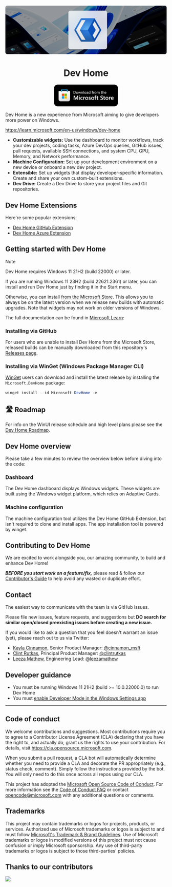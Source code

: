 <!-- TODO: Hero image here -->
![Hero Image](assets/hero.png)

<h1 align="center">
    Dev Home
</h1>
<p align="center">
  <a href="https://apps.microsoft.com/detail/9P3JFPWWDZRC?launch=true&mode=mini">
    <img src="assets/storeBadge.png" width="200" /></a>
</p>

Dev Home is a new experience from Microsoft aiming to give developers more power on Windows.

https://learn.microsoft.com/en-us/windows/dev-home

- **Customizable widgets:** Use the dashboard to monitor workflows, track your dev projects, coding tasks, Azure DevOps queries, GitHub issues, pull requests, available SSH connections, and system CPU, GPU, Memory, and Network performance.
- **Machine Configuration:** Set up your development environment on a new device or onboard a new dev project.
- **Extensible:** Set up widgets that display developer-specific information. Create and share your own custom-built extensions.
- **Dev Drive:** Create a Dev Drive to store your project files and Git repositories.

## Dev Home Extensions

Here're some popular extensions:

- [Dev Home GitHub Extension](https://github.com/microsoft/devhomegithubextension)
- [Dev Home Azure Extension](https://github.com/microsoft/devhomeazureextension)

## Getting started with Dev Home

> [!NOTE]
> Dev Home requires Windows 11 21H2 (build 22000) or later.

If you are running Windows 11 23H2 (build 22621.2361) or later, you can install and run Dev Home just by finding it in the Start menu.

Otherwise, you can install [from the Microsoft Store](https://aka.ms/devhome).
This allows you to always be on the latest version when we release new builds with automatic upgrades. Note that widgets may not work on older versions of Windows.

The full documentation can be found in [Microsoft Learn](https://learn.microsoft.com/windows/apps/desktop/):

### Installing via GitHub

For users who are unable to install Dev Home from the Microsoft Store, released builds can be manually downloaded from this repository's [Releases page](https://github.com/microsoft/devhome/releases).

### Installing via WinGet (Windows Package Manager CLI)

[WinGet](https://github.com/microsoft/winget-cli) users can download and install the latest release by installing the `Microsoft.DevHome` package:

```powershell
winget install --id Microsoft.DevHome -e
```

## 🛣️ Roadmap

For info on the WinUI release schedule and high level plans please see the [Dev Home Roadmap](docs/roadmap.md).

## Dev Home overview

Please take a few minutes to review the overview below before diving into the code:

### Dashboard

The Dev Home dashboard displays Windows widgets. These widgets are built using the Windows widget platform, which relies on Adaptive Cards.

### Machine configuration

The machine configuration tool utilizes the Dev Home GitHub Extension, but isn't required to clone and install apps. The app installation tool is powered by winget.

## Contributing to Dev Home

We are excited to work alongside you, our amazing community, to build and enhance Dev Home!

***BEFORE you start work on a feature/fix,*** please read & follow our [Contributor's Guide](CONTRIBUTING.md) to help avoid any wasted or duplicate effort.

## Contact

The easiest way to communicate with the team is via GitHub issues.

Please file new issues, feature requests, and suggestions but **DO search for similar open/closed preexisting issues before creating a new issue.**

If you would like to ask a question that you feel doesn't warrant an issue (yet), please reach out to us via Twitter:

* [Kayla Cinnamon](https://github.com/cinnamon-msft), Senior Product Manager: [@cinnamon_msft](https://twitter.com/cinnamon_msft)
* [Clint Rutkas](https://github.com/crutkas), Principal Product Manager: [@clintrutkas](https://twitter.com/clintrutkas) 
* [Leeza Mathew](https://github.com/mathewleeza), Engineering Lead: [@leezamathew](https://twitter.com/leezamathew)

## Developer guidance

* You must be running Windows 11 21H2 (build >= 10.0.22000.0) to run Dev Home
* You must [enable Developer Mode in the Windows Settings app](https://docs.microsoft.com/en-us/windows/uwp/get-started/enable-your-device-for-development)

---

## Code of conduct

We welcome contributions and suggestions. Most contributions require you to agree to a Contributor License Agreement (CLA) declaring that you have the right to, and actually do, grant us the rights to use your contribution. For details, visit https://cla.opensource.microsoft.com.

When you submit a pull request, a CLA bot will automatically determine whether you need to provide a CLA and decorate the PR appropriately (e.g., status check, comment). Simply follow the instructions provided by the bot. You will only need to do this once across all repos using our CLA.

This project has adopted the [Microsoft Open Source Code of Conduct](https://opensource.microsoft.com/codeofconduct/). For more information see the [Code of Conduct FAQ](https://opensource.microsoft.com/codeofconduct/faq/) or contact [opencode@microsoft.com](mailto:opencode@microsoft.com) with any additional questions or comments.

## Trademarks

This project may contain trademarks or logos for projects, products, or services. Authorized use of Microsoft trademarks or logos is subject to and must follow [Microsoft's Trademark & Brand Guidelines](https://www.microsoft.com/en-us/legal/intellectualproperty/trademarks/usage/general). Use of Microsoft trademarks or logos in modified versions of this project must not cause confusion or imply Microsoft sponsorship. Any use of third-party trademarks or logos is subject to those third-parties' policies.

## Thanks to our contributors

<a href="https://github.com/microsoft/devhome/graphs/contributors">
  <img src="https://contrib.rocks/image?repo=microsoft/devhome" />
</a>
